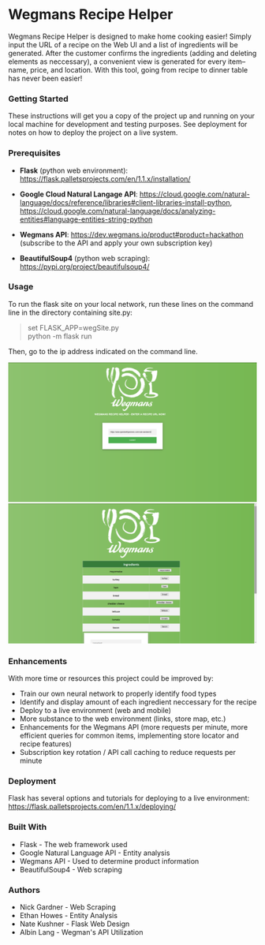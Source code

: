 # Wegmans Recipe Helper

Wegmans Recipe Helper is designed to make home cooking easier! Simply input the URL of a recipe on the Web UI and a list of ingredients will be generated. After the customer confirms the ingredients (adding and deleting elements as neccessary), a convenient view is generated for every item–name, price, and location. With this tool, going from recipe to dinner table has never been easier!


### Getting Started
These instructions will get you a copy of the project up and running on your local machine for development and testing    purposes. See deployment for notes on how to deploy the project on a live system.

### Prerequisites

- **Flask** (python web environment): https://flask.palletsprojects.com/en/1.1.x/installation/

- **Google Cloud Natural Langage API**: https://cloud.google.com/natural-language/docs/reference/libraries#client-libraries-install-python, https://cloud.google.com/natural-language/docs/analyzing-entities#language-entities-string-python

- **Wegmans API**: https://dev.wegmans.io/product#product=hackathon (subscribe to the API and apply your own subscription key)

- **BeautifulSoup4** (python web scraping): https://pypi.org/project/beautifulsoup4/

### Usage
To run the flask site on your local network, run these lines on the command line in the directory containing site.py:

>set FLASK_APP=wegSite.py  
>python -m flask run

Then, go to the ip address indicated on the command line.

![Image of Home Page](recipeHelper_home.png)
![Image of Confirmation Page](recipeHelper_confirm.png)

### Enhancements
With more time or resources this project could be improved by:
- Train our own neural network to properly identify food types
- Identify and display amount of each ingredient neccessary for the recipe
- Deploy to a live environment (web and mobile)
- More substance to the web environment (links, store map, etc.)
- Enhancements for the Wegmans API (more requests per minute, more efficient queries for common items, implementing store locator and recipe features)
- Subscription key rotation / API call caching to reduce requests per minute

### Deployment
Flask has several options and tutorials for deploying to a live environment: https://flask.palletsprojects.com/en/1.1.x/deploying/


### Built With
- Flask - The web framework used
- Google Natural Language API - Entity analysis
- Wegmans API - Used to determine product information
- BeautifulSoup4 - Web scraping

### Authors
- Nick Gardner - Web Scraping
- Ethan Howes - Entity Analysis
- Nate Kushner - Flask Web Design
- Albin Lang - Wegman's API Utilization
